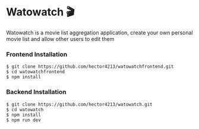# Watowatch :clapper:

Watowatch is a movie list aggregation application, create your own personal movie list and allow other users to edit them

### Frontend Installation

    $ git clone https://github.com/hector4213/watowatchfrontend.git
    $ cd watowatchfrontend
    $ npm install

### Backend Installation

    $ git clone https://github.com/hector4213/watowatch.git
    $ cd watowatch
    $ npm install 
    $ npm run dev

